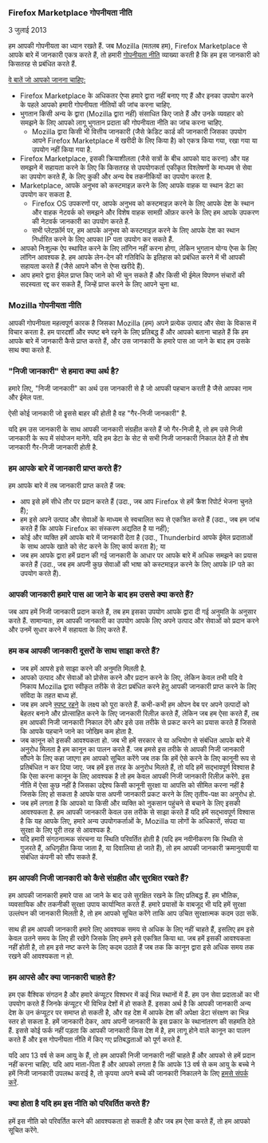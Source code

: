 ### Firefox Marketplace गोपनीयता नीति
3 जुलाई 2013

हम आपकी गोपनीयता का ध्यान रखते हैं. जब Mozilla (मतलब हम), Firefox Marketplace से आपके बारे में जानकारी एकत्र करते हैं, तो हमारी [गोपनीयता नीति](http://www.mozilla.org/en-US/privacy/) व्याख्या करती है कि हम इस जानकारी को किसतरह से प्रबंधित करते हैं.

<u>वे बातें जो आपको जानना चाहिए:</u>

- Firefox Marketplace के अधिकतर ऐप्स हमारे द्वारा नहीं बनाए गए हैं और इनका उपयोग करने के पहले आपको हमारी गोपनीयता नीतियों की जांच करना चाहिए.
- भुगतान किसी अन्य के द्वारा (Mozilla द्वारा नहीं) संसाधित किए जाते हैं और उनके व्यवहार को समझने के लिए आपको लागू भुगतान प्रदाता की गोपनीयता नीति का जांच करना चाहिए.
  - Mozilla द्वारा किसी भी वित्तीय जानकारी (जैसे क्रेडिट कार्ड की जानकारी जिसका उपयोग आपने Firefox Marketplace में खरीदी के लिए किया है) को एकत्र किया गया, रखा गया या उपयोग नहीं किया गया है.
- Firefox Marketplace, इसकी क्रियाशीलता (जैसे सत्रों के बीच आपको याद करना) और यह समझने में सहायता करने के लिए कि किसतरह से उपयोगकर्ता एकीकृत विश्लेषणों के माध्यम से सेवा का उपयोग करते हैं, के लिए कुकी और अन्य वेब तकनीकियों का उपयोग करता है.
- Marketplace,  आपके अनुभव को कस्टमाइज़ करने के लिए आपके वाहक या स्थान डेटा का उपयोग कर सकता है.
  - Firefox OS उपकरणों पर, आपके अनुभव को कस्टमाइज़ करने के लिए आपके देश के स्थान और वाहक नेटवर्क को समझने और विशेष वाहक सामग्री ऑफ़र करने के लिए हम आपके उपकरण की नेटवर्क जानकारी का उपयोग करते हैं.
  - सभी प्लेटफ़ॉर्म पर, हम आपके अनुभव को कस्टमाइज़ करने के लिए आपके देश का स्थान निर्धारित करने के लिए आपका IP पता उपयोग कर सकते हैं.
- आपको निःशुल्क ऐप स्थापित करने के लिए लॉगिन नहीं करना होगा, लेकिन भुगतान योग्य ऐप्स के लिए लॉगिन आवश्यक है. हम आपके लेन-देन की गतिविधि के इतिहास को प्रबंधित करने में भी आपकी सहायता करते हैं (जैसे आपने कौन से ऐप्स खरीदे हैं).
- आप हमारे द्वारा ईमेल प्राप्त किए जाने को भी चुन सकते हैं और किसी भी ईमेल विपणन संचारों की सदस्यता रद्द कर सकते हैं, जिन्हें प्राप्त करने के लिए आपने चुना था.

### Mozilla गोपनीयता नीति

आपकी गोपनीयता महत्वपूर्ण कारक है जिसका Mozilla (हम) अपने प्रत्येक उत्पाद और सेवा के विकास में विचार करता है. हम पारदर्शी और स्पष्ट बने रहने के लिए प्रतिबद्ध हैं और आपको बताना चाहते हैं कि हम आपके बारे में जानकारी कैसे प्राप्त करते हैं, और उस जानकारी के हमारे पास आ जाने के बाद हम उसके साथ क्या करते हैं.

### "निजी जानकारी" से हमारा क्या अर्थ है?

हमारे लिए, "निजी जानकारी" का अर्थ उस जानकारी से है जो आपकी पहचान करती है जैसे आपका नाम और ईमेल पता.

ऐसी कोई जानकारी जो इृससे बाहर की होती है वह "गैर-निजी जानकारी" है.

यदि हम उस जानकारी के साथ आपकी जानकारी संग्रहीत करते हैं जो गैर-निजी है, तो हम उसे निजी जानकारी के रूप में संयोजन मानेंगे. यदि हम डेटा के सेट से सभी निजी जानकारी निकाल देते हैं तो शेष जानकारी गैर-निजी जानकारी होती है.

### हम आपके बारे में जानकारी प्राप्त करते हैं?

हम आपके बारे में तब जानकारी प्राप्त करते हैं जब:

- आप इसे हमें सीधे तौर पर प्रदान करते हैं (उदा., जब आप Firefox से हमें क्रैश रिपोर्ट भेजना चुनते हैं);
- हम इसे अपने उत्पाद और सेवाओं के माध्यम से स्वचालित रूप से एकत्रित करते हैं (उदा., जब हम जांच करते हैं कि आपके Firefox का संस्करण अद्यतित है या नहीं);
- कोई और व्यक्ति हमें आपके बारे में जानकारी देता है (उदा., Thunderbird आपके ईमेल प्रदाताओं के साथ आपके खाते को सेट करने के लिए कार्य करता है); या
- जब हम आपके द्वारा हमें प्रदान की गई जानकारी के आधार पर आपके बारे में अधिक समझने का प्रयास करते हैं (उदा., जब हम अपनी कुछ सेवाओं की भाषा को कस्टमाइज़ करने के लिए आपके IP पते का उपयोग करते हैं).

### आपकी जानकारी हमारे पास आ जाने के बाद हम उससे क्या करते हैं?

जब आप हमें निजी जानकारी प्रदान करते हैं, तब हम इसका उपयोग आपके द्वारा दी गई अनुमति के अनुसार करते हैं. सामान्यतः, हम आपकी जानकारी का उपयोग आपके लिए अपने उत्पाद और सेवाओं को प्रदान करने और उनमें सुधार करने में सहायता के लिए करते हैं.

### हम कब आपकी जानकारी दूसरों के साथ साझा करते हैं?

- जब हमें आपसे इसे साझा करने की अनुमति मिलती है.
- आपको उत्पाद और सेवाओं को प्रोसेस करने और प्रदान करने के लिए, लेकिन केवल तभी यदि वे निकाय Mozilla द्वारा स्वीकृत तरीके से डेटा प्रबंधित करने हेतु आपकी जानकारी प्राप्त करने के लिए संविदा के तहत बाध्य हों.
- जब हम अपने [स्पष्ट रहने](http://www.mozilla.org/about/manifesto.html) के लक्ष्य को पूरा करते हैं. कभी-कभी हम ओपन वेब पर अपने उत्पादों को बेहतर बनाने और प्रोत्साहित करने के लिए जानकारी रिलीज़ करते हैं, लेकिन जब हम ऐसा करते हैं, तब हम आपकी निजी जानकारी निकाल देंगे और इसे उस तरीके से प्रकट करने का प्रयास करते हैं जिससे कि आपके पहचाने जाने का जोखिम कम होता है.
- जब कानून को इसकी आवश्यकता हो. जब भी हमें सरकार से या अभियोग से संबंधित आपके बारे में अनुरोध मिलता है हम कानून का पालन करते हैं. जब हमसे इस तरीके से आपकी निजी जानकारी सौंपने के लिए कहा जाएगा हम आपको सूचित करेंगे जब तक कि हमें ऐसे करने के लिए कानूनी रूप से प्रतिबंधित न कर दिया जाए. जब हमें इस तरह के अनुरोध मिलते हैं, तो यदि हमें सद्भावपूर्ण विश्वास है कि ऐसा करना कानून के लिए आवश्यक है तो हम केवल आपकी निजी जानकारी रिलीज़ करेंगे. इस नीति में ऐसा कुछ नहीं है जिसका उद्देश्य किसी कानूनी सुरक्षा या आपत्ति को सीमित करना नहीं है जिसके लिए हो सकता है आपके पास अपनी जानकारी प्रकट करने के लिए तृतीय-पक्ष का अनुरोध हो.
- जब हमें लगता है कि आपको या किसी और व्यक्ति को नुकसान पहुंचने से बचाने के लिए इसकी आवश्यकता है. हम आपकी जानकारी केवल उस तरीके से साझा करते हैं यदि हमें सद्भावपूर्ण विश्वास है कि यह आपके लिए, हमारे अन्य उपयोगकर्ताओं के, Mozilla या लोगों के अधिकारों, संपदा या सुरक्षा के लिए पूरी तरह से आवश्यक है.
- यदि हमारी संगठनात्मक संरचना या स्थिति परिवर्तित होती है (यदि हम नवीनीकरण कि स्थिति से गुजरते हैं, अधिगृहीत किया जाता है, या दिवालिया हो जाते हैं), तो हम आपकी जानकारी क्रमानुयायी या संबंधित कंपनी को सौंप सकते हैं.

### हम आपकी निजी जानकारी को कैसे संग्रहीत और सुरक्षित रखते हैं?

हम आपकी जानकारी हमारे पास आ जाने के बाद उसे सुरक्षित रखने के लिए प्रतिबद्ध हैं. हम भौतिक, व्यवसायिक और तकनीकी सुरक्षा उपाय कार्यान्वित करते हैं. हमारे प्रयासों के वाबजूद भी यदि हमें सुरक्षा उल्लंघन की जानकारी मिलती है, तो हम आपको सूचित करेंगे ताकि आप उचित सुरक्षात्मक कदम उठा सकें.

साथ ही हम आपकी जानकारी हमारे लिए आवश्यक समय से अधिक के लिए नहीं चाहते हैं, इसलिए हम इसे केवल उतने समय के लिए ही रखेंगे जिसके लिए हमने इसे एकत्रित किया था. जब हमें इसकी आवश्यकता नहीं होती है, तो हम इसे नष्ट करने के लिए कदम उठाते हैं जब तक कि कानून द्वारा इसे अधिक समय तक रखने की आवश्यकता न हो.

### हम आपसे और क्या जानकारी चाहते हैं?

हम एक वैश्विक संगठन है और हमारे कंप्यूटर विश्वभर में कई भिन्न स्थानों में हैं. हम उन सेवा प्रदाताओं का भी उपयोग करते हैं जिनके कंप्यूटर भी विभिन्न देशों में हो सकते हैं. इसका अर्थ है कि आपकी जानकारी अन्य देश के उन कंप्यूटर पर समाप्त हो सकती है, और वह देश में आपके देश की अपेक्षा डेटा संरक्षण का भिन्न स्तर हो सकता है. हमें जानकारी देकर, आप अपनी जानकारी के इस प्रकार के स्थानांतरण की सहमति देते हैं. इससे कोई फर्क नहीं पड़ता कि आपकी जानकारी किस देश में है, हम लागू होने वाले कानून का पालन करते हैं और इस गोपनीयता नीति में किए गए प्रतिबद्धताओं को पूर्ण करते हैं.

यदि आप 13 वर्ष से कम आयु के हैं, तो हम आपकी निजी जानकारी नहीं चाहते हैं और आपको से हमें प्रदान नहीं करना चाहिए. यदि आप माता-पिता हैं और आपको लगता है कि आपके 13 वर्ष से कम आयु के बच्चे ने हमें निजी जानकारी उपलब्ध कराई है, तो कृपया अपने बच्चे की जानकारी निकालने के लिए [हमसे संपर्क करें](https://www.mozilla.org/en-US/privacy/policies/firefox-os/).

### क्या होता है यदि हम इस नीति को परिवर्तित करते हैं?

हमें इस नीति को परिवर्तित करने की आवश्यकता हो सकती है और जब हम ऐसा करते हैं, तो हम आपको सूचित करेंगे.
